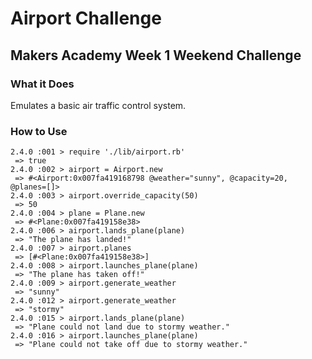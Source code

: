# Airport Challenge
## Makers Academy Week 1 Weekend Challenge

### What it Does
Emulates a basic air traffic control system.

### How to Use
```
2.4.0 :001 > require './lib/airport.rb'
 => true
2.4.0 :002 > airport = Airport.new
 => #<Airport:0x007fa419168798 @weather="sunny", @capacity=20, @planes=[]>
2.4.0 :003 > airport.override_capacity(50)
 => 50
2.4.0 :004 > plane = Plane.new
 => #<Plane:0x007fa419158e38>
2.4.0 :006 > airport.lands_plane(plane)
 => "The plane has landed!"
2.4.0 :007 > airport.planes
 => [#<Plane:0x007fa419158e38>]
2.4.0 :008 > airport.launches_plane(plane)
 => "The plane has taken off!"   
2.4.0 :009 > airport.generate_weather
 => "sunny"
2.4.0 :012 > airport.generate_weather
 => "stormy"
2.4.0 :015 > airport.lands_plane(plane)
 => "Plane could not land due to stormy weather."
2.4.0 :016 > airport.launches_plane(plane)
 => "Plane could not take off due to stormy weather."
```
